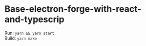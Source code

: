 # Base-electron-forge-with-react-and-typescrip
Run: ```yarn && yarn start``` <br>
Build: ```yarn make```
